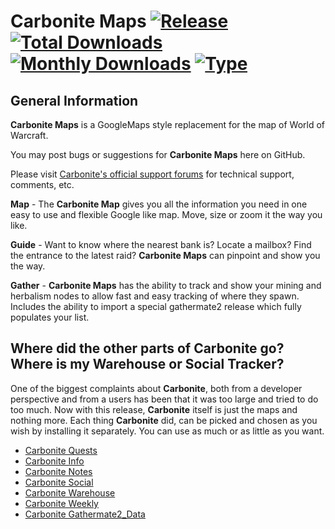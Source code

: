 # Carbonite Maps [![Release](https://img.shields.io/badge/release-7.3.0b-brightgreen.svg)](https://github.com/mikepauer/Carbonite/releases) [![Total Downloads](http://zerosgaming.de/curse_api/carbonite-total.svg)](https://mods.curse.com/addons/wow/carbonite) [![Monthly Downloads](http://zerosgaming.de/curse_api/carbonite-monthly.svg)](https://mods.curse.com/addons/wow/carbonite) [![Type](https://img.shields.io/badge/type-LUA-blue.svg)](https://www.lua.org/) #

## General Information ##

**Carbonite Maps** is a GoogleMaps style replacement for the map of World of Warcraft.

You may post bugs or suggestions for **Carbonite Maps** here on GitHub.

Please visit [Carbonite's official support forums](http://www.wowinterface.com/forums/forumdisplay.php?f=116) for technical support, comments, etc.

**Map** - The **Carbonite Map** gives you all the information you need in one easy to use and flexible Google like map. Move, size or zoom it the way you like.

**Guide** - Want to know where the nearest bank is? Locate a mailbox? Find the entrance to the latest raid? **Carbonite Maps** can pinpoint and show you the way.

**Gather** - **Carbonite Maps** has the ability to track and show your mining and herbalism nodes to allow fast and easy tracking of where they spawn. Includes the ability to import a special gathermate2 release which fully populates your list.

## Where did the other parts of Carbonite go? Where is my Warehouse or Social Tracker? ##

One of the biggest complaints about **Carbonite**, both from a developer perspective and from a users has been that it was too large and tried to do too much. Now with this release, **Carbonite** itself is just the maps and nothing more. Each thing **Carbonite** did, can be picked and chosen as you wish by installing it separately. You can use as much or as little as you want.

* [Carbonite Quests](https://github.com/mikepauer/Carbonite.Quests)
* [Carbonite Info](https://github.com/mikepauer/Carbonite.Info)
* [Carbonite Notes](https://github.com/mikepauer/Carbonite.Notes)
* [Carbonite Social](https://github.com/mikepauer/Carbonite.Social)
* [Carbonite Warehouse](https://github.com/mikepauer/Carbonite.Warehouse)
* [Carbonite Weekly](https://github.com/mikepauer/Carbonite.Weekly)
* [Carbonite Gathermate2_Data](https://github.com/mikepauer/Carbonite.Gathermate2_Data)
